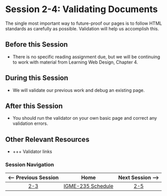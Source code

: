 # Session 2-4: Validating Documents

The single most important way to future-proof our pages is to follow HTML standards as carefully as possible.  Validation will help us accomplish this.

## Before this Session
- There is no specific reading assignment due, but we will be continuing to work with material from Learning Web Design, Chapter 4.

## During this Session
- We will validate our previous work and debug an existing page.

## After this Session
- You should run the validator on your own basic page and correct any validation errors.

## Other Relevant Resources
- +++ Validator links

### Session Navigation

| <-- Previous Session |               Home                  | Next Session --> |
|:--------------------:|:-----------------------------------:|:----------------:|
|  [2-3](2-3.md)       | [IGME-235 Schedule](../schedule.md) |   [2-5](2-5.md)  |
